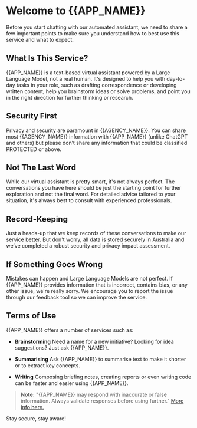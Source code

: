 # Welcome to {{APP_NAME}}

Before you start chatting with our automated assistant, we need to share a few important points to make sure you understand how to best use this service and what to expect.

## What Is This Service?

{{APP_NAME}} is a text-based virtual assistant powered by a Large Language Model, not a real human. It's designed to help you with day-to-day tasks in your role, such as drafting correspondence or developing written content, help you brainstorm ideas or solve problems, and point you in the right direction for further thinking or research.

## Security First

Privacy and security are paramount in {{AGENCY_NAME}}. You can share most {{AGENCY_NAME}} information with {{APP_NAME}} (unlike ChatGPT and others) but please don’t share any information that could be classified PROTECTED or above.

## Not The Last Word

While our virtual assistant is pretty smart, it's not always perfect. The conversations you have here should be just the starting point for further exploration and not the final word. For detailed advice tailored to your situation, it's always best to consult with experienced professionals.

## Record-Keeping

Just a heads-up that we keep records of these conversations to make our service better. But don't worry, all data is stored securely in Australia and we’ve completed a robust security and privacy impact assessment.

## If Something Goes Wrong

Mistakes can happen and Large Language Models are not perfect. If {{APP_NAME}} provides information that is incorrect, contains bias, or any other issue, we're really sorry. We encourage you to report the issue through our feedback tool so we can improve the service.

## Terms of Use

{{APP_NAME}} offers a number of services such as:

- **Brainstorming**
  Need a name for a new initiative? Looking for idea suggestions? Just ask {{APP_NAME}}.

- **Summarising**
  Ask {{APP_NAME}} to summarise text to make it shorter or to extract key concepts.

- **Writing**
  Composing briefing notes, creating reports or even writing code can be faster and easier using {{APP_NAME}}.

> **Note:** "{{APP_NAME}} may respond with inaccurate or false information. Always validate responses before using further." [More info here.](/hallucinations)

Stay secure, stay aware!
